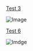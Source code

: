 


[Test 3](https://sidnair01.github.io/markdown-parse/test-file3.html)

![Image](https://i.gyazo.com/ae4b1881d5a4e6a09cbbfeae3dabdf9d.png)

[Test 6](https://sidnair01.github.io/markdown-parse/test-file6.html)

![Imdge](https://i.gyazo.com/8dfa504f45171730196e4223efaa0789.png)
